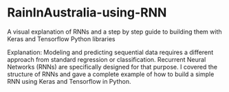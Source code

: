 # RainInAustralia-using-RNN

A visual explanation of RNNs and a step by step guide to building them with Keras and Tensorflow Python libraries

Explanation: Modeling and predicting sequential data requires a different approach from standard regression or classification. Recurrent Neural Networks (RNNs) are specifically designed for that purpose. I covered the structure of RNNs and gave a complete example of how to build a simple RNN using Keras and Tensorflow in Python.

